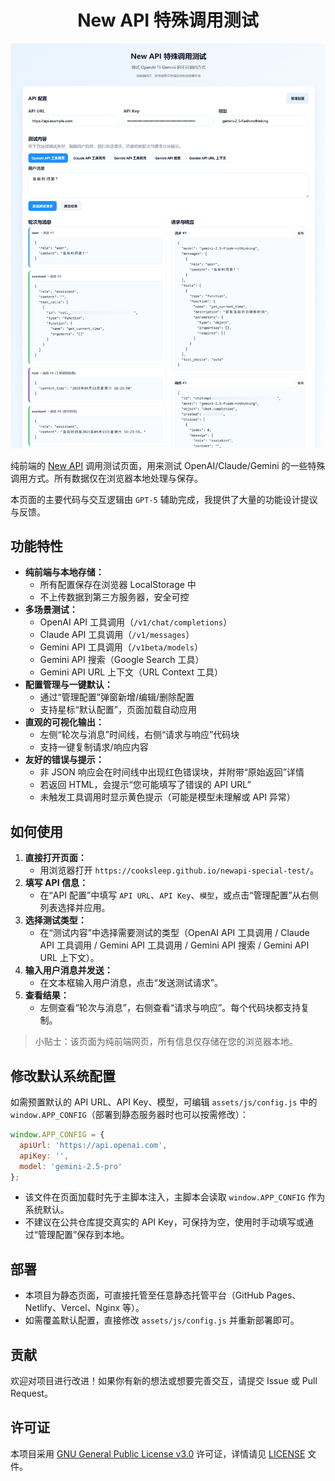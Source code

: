 <h1 align="center">New API 特殊调用测试</h1>

<div align="center">
    <img src="example.png" alt="使用示例" />
  </div>

纯前端的 [New API](https://github.com/QuantumNous/new-api) 调用测试页面，用来测试 OpenAI/Claude/Gemini 的一些特殊调用方式。所有数据仅在浏览器本地处理与保存。

本页面的主要代码与交互逻辑由 `GPT-5` 辅助完成，我提供了大量的功能设计提议与反馈。

## 功能特性

- **纯前端与本地存储：**
  - 所有配置保存在浏览器 LocalStorage 中
  - 不上传数据到第三方服务器，安全可控
- **多场景测试：**
  - OpenAI API 工具调用（`/v1/chat/completions`）
  - Claude API 工具调用（`/v1/messages`）
  - Gemini API 工具调用（`/v1beta/models`）
  - Gemini API 搜索（Google Search 工具）
  - Gemini API URL 上下文（URL Context 工具）
- **配置管理与一键默认：**
  - 通过“管理配置”弹窗新增/编辑/删除配置
  - 支持星标“默认配置”，页面加载自动应用
- **直观的可视化输出：**
  - 左侧“轮次与消息”时间线，右侧“请求与响应”代码块
  - 支持一键复制请求/响应内容
- **友好的错误与提示：**
  - 非 JSON 响应会在时间线中出现红色错误块，并附带“原始返回”详情
  - 若返回 HTML，会提示“您可能填写了错误的 API URL”
  - 未触发工具调用时显示黄色提示（可能是模型未理解或 API 异常）

## 如何使用

1. **直接打开页面：**
   - 用浏览器打开 `https://cooksleep.github.io/newapi-special-test/`。
2. **填写 API 信息：**
   - 在“API 配置”中填写 `API URL`、`API Key`、`模型`，或点击“管理配置”从右侧列表选择并应用。
3. **选择测试类型：**
   - 在“测试内容”中选择需要测试的类型（OpenAI API 工具调用 / Claude API 工具调用 / Gemini API 工具调用 / Gemini API 搜索 / Gemini API URL 上下文）。
4. **输入用户消息并发送：**
   - 在文本框输入用户消息，点击“发送测试请求”。
5. **查看结果：**
   - 左侧查看“轮次与消息”，右侧查看“请求与响应”。每个代码块都支持复制。

> 小贴士：该页面为纯前端网页，所有信息仅存储在您的浏览器本地。

## 修改默认系统配置

如需预置默认的 API URL、API Key、模型，可编辑 `assets/js/config.js` 中的 `window.APP_CONFIG`（部署到静态服务器时也可以按需修改）：

```js
window.APP_CONFIG = {
  apiUrl: 'https://api.openai.com',
  apiKey: '',
  model: 'gemini-2.5-pro'
};
```

- 该文件在页面加载时先于主脚本注入，主脚本会读取 `window.APP_CONFIG` 作为系统默认。
- 不建议在公共仓库提交真实的 API Key，可保持为空，使用时手动填写或通过“管理配置”保存到本地。

## 部署

- 本项目为静态页面，可直接托管至任意静态托管平台（GitHub Pages、Netlify、Vercel、Nginx 等）。
- 如需覆盖默认配置，直接修改 `assets/js/config.js` 并重新部署即可。

## 贡献

欢迎对项目进行改进！如果你有新的想法或想要完善交互，请提交 Issue 或 Pull Request。

## 许可证

本项目采用 [GNU General Public License v3.0](https://www.gnu.org/licenses/gpl-3.0.html) 许可证，详情请见 [LICENSE](LICENSE) 文件。